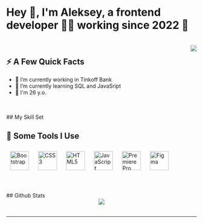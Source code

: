 <h1>Hey 👋, I'm Aleksey, a frontend developer 👨‍💻 working since 2022 🚀</h1>
<br/>  

<img align="right" src="https://media1.giphy.com/media/13HgwGsXF0aiGY/giphy.gif" />
<h2>⚡️ A Few Quick Facts</h2>
<ul>
<li> 🔭 I’m currently working in Tinkoff Bank  </li>
<li>🌱 I’m currently learning SQL and JavaSript  </li>
<li> 🎉 I'm 26 y.o. </li>

</ul>






<br/>  
<br/>  
## My Skill Set  
<h2>🚀 Some Tools I Use</h2>
<p align="left">
<a href="https://getbootstrap.com/docs/3.4/javascript/" target="_blank"><img style="margin: 10px" src="https://profilinator.rishav.dev/skills-assets/bootstrap-plain.svg" alt="Bootstrap" height="50" /></a>  
<a href="https://www.w3schools.com/css/" target="_blank"><img style="margin: 10px" src="https://profilinator.rishav.dev/skills-assets/css3-original-wordmark.svg" alt="CSS3" height="50" /></a>  
<a href="https://en.wikipedia.org/wiki/HTML5" target="_blank"><img style="margin: 10px" src="https://profilinator.rishav.dev/skills-assets/html5-original-wordmark.svg" alt="HTML5" height="50" /></a>  
<a href="https://www.javascript.com/" target="_blank"><img style="margin: 10px" src="https://profilinator.rishav.dev/skills-assets/javascript-original.svg" alt="JavaScript" height="50" /></a>  
<a href="https://www.adobe.com/in/products/premiere.html" target="_blank"><img style="margin: 10px" src="https://profilinator.rishav.dev/skills-assets/adobepremierepro.png" alt="Premiere Pro" height="50" /></a>  
<a href="https://www.figma.com/" target="_blank"><img style="margin: 10px" src="https://profilinator.rishav.dev/skills-assets/figma-icon.svg" alt="Figma" height="50" /></a> 
</p>
<br/>  
<br/>  
## Github Stats  
<div align="center"><img src="https://github-readme-stats.vercel.app/api?username=Salex-V&show_icons=true&count_private=true&hide_border=true" align="center" /></div>  

<br/>  

----
